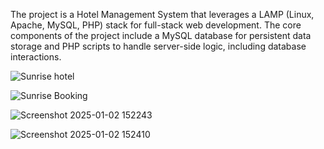 The project is a Hotel Management System that leverages a LAMP (Linux, Apache, MySQL, PHP) stack for full-stack web development. The core components of the project include a MySQL database for persistent data storage and PHP scripts to handle server-side logic, including database interactions.

![Sunrise hotel](https://github.com/user-attachments/assets/26d1e133-e519-4d35-96eb-d5004f3485c4)

![Sunrise Booking](https://github.com/user-attachments/assets/42f31869-9416-407a-a356-482b4d0325d3)

![Screenshot 2025-01-02 152243](https://github.com/user-attachments/assets/0483e220-c5fa-4209-9a86-e7bb3b0446c8)

![Screenshot 2025-01-02 152410](https://github.com/user-attachments/assets/afa8ca93-d8e5-4eb5-b8ca-dba3582a2d71)
